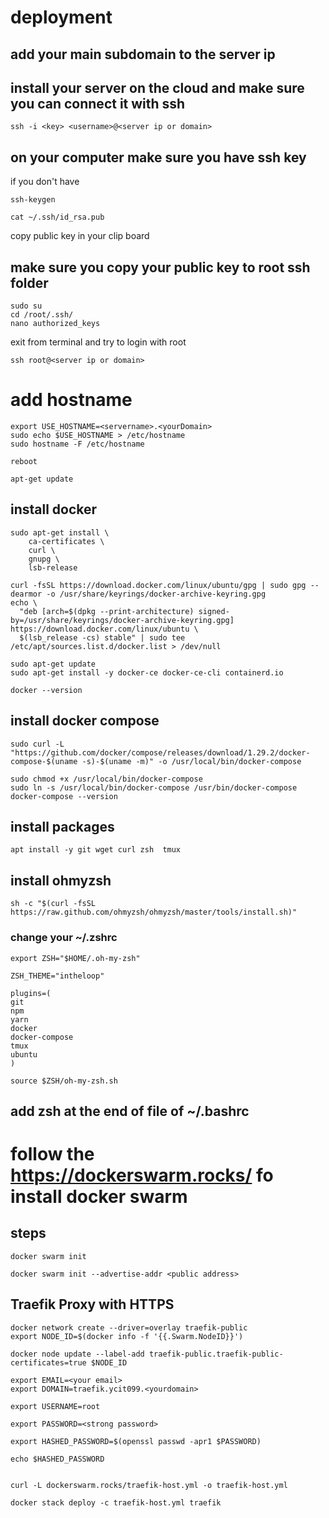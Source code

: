 # deployment

## add your main subdomain to the server ip


## install your server on the cloud and make sure you can connect it with ssh

```
ssh -i <key> <username>@<server ip or domain>
```

## on your computer make sure you have ssh key

if you don't have
```
ssh-keygen
```

```
cat ~/.ssh/id_rsa.pub
```
copy public key in your clip board

## make sure you copy your public key to root ssh folder

```
sudo su
cd /root/.ssh/
nano authorized_keys
```

exit from terminal and try to login with root

```
ssh root@<server ip or domain>
```

# add hostname

```
export USE_HOSTNAME=<servername>.<yourDomain>
sudo echo $USE_HOSTNAME > /etc/hostname
sudo hostname -F /etc/hostname

reboot
```

```
apt-get update
```

## install docker
```
sudo apt-get install \
    ca-certificates \
    curl \
    gnupg \
    lsb-release

curl -fsSL https://download.docker.com/linux/ubuntu/gpg | sudo gpg --dearmor -o /usr/share/keyrings/docker-archive-keyring.gpg
echo \
  "deb [arch=$(dpkg --print-architecture) signed-by=/usr/share/keyrings/docker-archive-keyring.gpg] https://download.docker.com/linux/ubuntu \
  $(lsb_release -cs) stable" | sudo tee /etc/apt/sources.list.d/docker.list > /dev/null

sudo apt-get update
sudo apt-get install -y docker-ce docker-ce-cli containerd.io

docker --version
```

## install docker compose

```
sudo curl -L "https://github.com/docker/compose/releases/download/1.29.2/docker-compose-$(uname -s)-$(uname -m)" -o /usr/local/bin/docker-compose

sudo chmod +x /usr/local/bin/docker-compose
sudo ln -s /usr/local/bin/docker-compose /usr/bin/docker-compose
docker-compose --version
```

## install packages
```
apt install -y git wget curl zsh  tmux
```

## install ohmyzsh
```
sh -c "$(curl -fsSL https://raw.github.com/ohmyzsh/ohmyzsh/master/tools/install.sh)"
```

### change your ~/.zshrc
```
export ZSH="$HOME/.oh-my-zsh"

ZSH_THEME="intheloop"

plugins=(
git
npm
yarn
docker
docker-compose
tmux
ubuntu
)

source $ZSH/oh-my-zsh.sh

```

## add zsh at the end of file of ~/.bashrc

# follow the https://dockerswarm.rocks/ fo install docker swarm

## steps

```
docker swarm init

docker swarm init --advertise-addr <public address>
```

## Traefik Proxy with HTTPS

```
docker network create --driver=overlay traefik-public
export NODE_ID=$(docker info -f '{{.Swarm.NodeID}}')

docker node update --label-add traefik-public.traefik-public-certificates=true $NODE_ID

export EMAIL=<your email>
export DOMAIN=traefik.ycit099.<yourdomain>

export USERNAME=root

export PASSWORD=<strong password>

export HASHED_PASSWORD=$(openssl passwd -apr1 $PASSWORD)

echo $HASHED_PASSWORD


curl -L dockerswarm.rocks/traefik-host.yml -o traefik-host.yml

docker stack deploy -c traefik-host.yml traefik
```